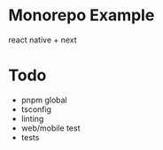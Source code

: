 # Monorepo Example

react native + next

# Todo

- pnpm global
- tsconfig
- linting
- web/mobile test
- tests
